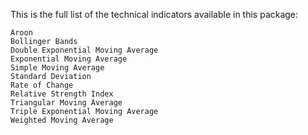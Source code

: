This is the full list of the technical indicators available in this package:

```
Aroon
Bollinger Bands
Double Exponential Moving Average
Exponential Moving Average
Simple Moving Average
Standard Deviation
Rate of Change
Relative Strength Index
Triangular Moving Average
Triple Exponential Moving Average
Weighted Moving Average
```

